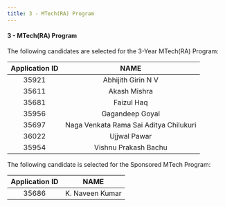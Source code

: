 ```yaml
---
title: 3 - MTech(RA) Program
---
```


#### **3 - MTech(RA) Program**

The following candidates are selected for the 3-Year MTech(RA) Program:

|Application ID	| NAME |
| :---: | :---: |
| 35921	| Abhijith Girin N V |
| 35611 | Akash Mishra |
| 35681	| Faizul Haq |
| 35956	| Gagandeep Goyal |
| 35697	| Naga Venkata Rama Sai Aditya Chilukuri |
| 36022	| Ujjwal Pawar |
| 35954	| Vishnu Prakash Bachu |


The following candidate is selected for the Sponsored MTech Program:

|Application ID	| NAME |
| :---: | :---: |
| 35686	| K. Naveen Kumar |